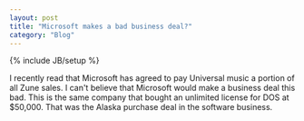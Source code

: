 ```yaml
---
layout: post
title: "Microsoft makes a bad business deal?"
category: "Blog"
---
```

{% include JB/setup %}

I recently read that Microsoft has agreed to pay Universal music a portion of all Zune sales. I can't believe that Microsoft would make a business deal this bad. This is the same company that bought an unlimited license for DOS at $50,000\. That was the Alaska purchase deal in the software business.